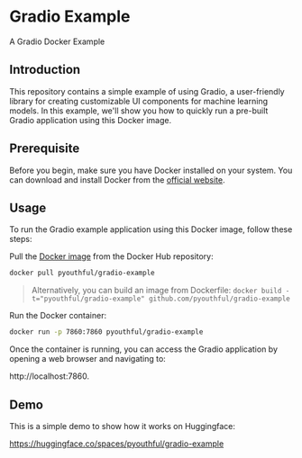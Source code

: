 # Gradio Example
A Gradio Docker Example

## Introduction

This repository contains a simple example of using Gradio, a user-friendly library for creating customizable UI components for machine learning models. In this example, we'll show you how to quickly run a pre-built Gradio application using this Docker image.

## Prerequisite

Before you begin, make sure you have Docker installed on your system. You can download and install Docker from the [official website](https://www.docker.com/get-started).

## Usage

To run the Gradio example application using this Docker image, follow these steps:

Pull the [Docker image]([https://hub.docker.com/repository/docker/pyouthful/gradio-example](https://hub.docker.com/repository/docker/pyouthful/gradio-example/tags?page=1&ordering=last_updated)) from the Docker Hub repository:
```bash
docker pull pyouthful/gradio-example
```
> Alternatively, you can build an image from Dockerfile: `docker build -t="pyouthful/gradio-example" github.com/pyouthful/gradio-example`

Run the Docker container:
```bash
docker run -p 7860:7860 pyouthful/gradio-example
```
Once the container is running, you can access the Gradio application by opening a web browser and navigating to:

http://localhost:7860.

## Demo

This is a simple demo to show how it works on Huggingface:

https://huggingface.co/spaces/pyouthful/gradio-example



